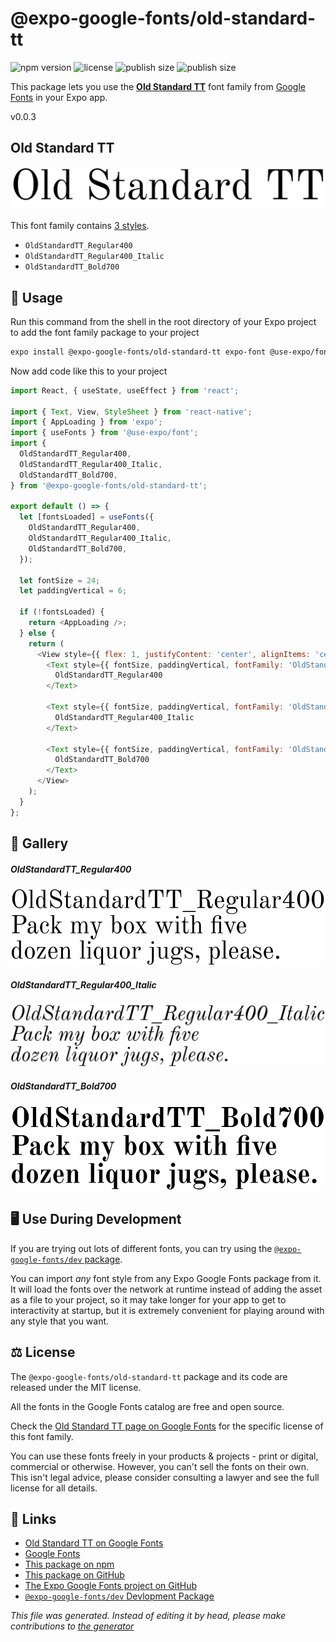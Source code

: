 # @expo-google-fonts/old-standard-tt

![npm version](https://flat.badgen.net/npm/v/@expo-google-fonts/old-standard-tt)
![license](https://flat.badgen.net/github/license/expo/google-fonts)
![publish size](https://flat.badgen.net/packagephobia/install/@expo-google-fonts/old-standard-tt)
![publish size](https://flat.badgen.net/packagephobia/publish/@expo-google-fonts/old-standard-tt)

This package lets you use the [**Old Standard TT**](https://fonts.google.com/specimen/Old+Standard+TT) font family from [Google Fonts](https://fonts.google.com/) in your Expo app.

v0.0.3

## Old Standard TT

![Old Standard TT](./font-family.png)

This font family contains [3 styles](#gallery).

- `OldStandardTT_Regular400`
- `OldStandardTT_Regular400_Italic`
- `OldStandardTT_Bold700`

## 🔡 Usage

Run this command from the shell in the root directory of your Expo project to add the font family package to your project
```sh
expo install @expo-google-fonts/old-standard-tt expo-font @use-expo/font
```

Now add code like this to your project
```js
import React, { useState, useEffect } from 'react';

import { Text, View, StyleSheet } from 'react-native';
import { AppLoading } from 'expo';
import { useFonts } from '@use-expo/font';
import {
  OldStandardTT_Regular400,
  OldStandardTT_Regular400_Italic,
  OldStandardTT_Bold700,
} from '@expo-google-fonts/old-standard-tt';

export default () => {
  let [fontsLoaded] = useFonts({
    OldStandardTT_Regular400,
    OldStandardTT_Regular400_Italic,
    OldStandardTT_Bold700,
  });

  let fontSize = 24;
  let paddingVertical = 6;

  if (!fontsLoaded) {
    return <AppLoading />;
  } else {
    return (
      <View style={{ flex: 1, justifyContent: 'center', alignItems: 'center' }}>
        <Text style={{ fontSize, paddingVertical, fontFamily: 'OldStandardTT_Regular400' }}>
          OldStandardTT_Regular400
        </Text>

        <Text style={{ fontSize, paddingVertical, fontFamily: 'OldStandardTT_Regular400_Italic' }}>
          OldStandardTT_Regular400_Italic
        </Text>

        <Text style={{ fontSize, paddingVertical, fontFamily: 'OldStandardTT_Bold700' }}>
          OldStandardTT_Bold700
        </Text>
      </View>
    );
  }
};

```

## 📖 Gallery

##### OldStandardTT_Regular400
![OldStandardTT_Regular400](./0fc6378f19416dfb6ed096305aeb6abee213fa26cbab142c18d51d02e9eeb452.ttf.png)

##### OldStandardTT_Regular400_Italic
![OldStandardTT_Regular400_Italic](./9510de290956127c311e2965471c31d5c34905c6172d5b9af444bf336c9d956d.ttf.png)

##### OldStandardTT_Bold700
![OldStandardTT_Bold700](./235d7e3e4dfc767cd24f3c17574e5fffc001f69a5af3942f47726c123762776a.ttf.png)


## 🖥️ Use During Development

If you are trying out lots of different fonts, you can try using the [`@expo-google-fonts/dev` package](https://github.com/expo/google-fonts/tree/master/font-packages/dev#readme).

You can import *any* font style from any Expo Google Fonts package from it. It will load the fonts
over the network at runtime instead of adding the asset as a file to your project, so it may take longer
for your app to get to interactivity at startup, but it is extremely convenient
for playing around with any style that you want.

## ⚖️ License

The `@expo-google-fonts/old-standard-tt` package and its code are released under the MIT license.

All the fonts in the Google Fonts catalog are free and open source.

Check the [Old Standard TT page on Google Fonts](https://fonts.google.com/specimen/Old+Standard+TT) for the specific license of this font family.

You can use these fonts freely in your products & projects - print or digital, commercial or otherwise. However, you can't sell the fonts on their own. This isn't legal advice, please consider consulting a lawyer and see the full license for all details.

## 🔗 Links

- [Old Standard TT on Google Fonts](https://fonts.google.com/specimen/Old+Standard+TT)
- [Google Fonts](https://fonts.google.com/)
- [This package on npm](https://www.npmjs.com/package/@expo-google-fonts/old-standard-tt)
- [This package on GitHub](https://github.com/expo/google-fonts/tree/master/font-packages/old-standard-tt)
- [The Expo Google Fonts project on GitHub](https://github.com/expo/google-fonts)
- [`@expo-google-fonts/dev` Devlopment Package](https://github.com/expo/google-fonts/tree/master/font-packages/dev)


*This file was generated. Instead of editing it by head, please make contributions to [the generator](https://github.com/expo/google-fonts/tree/master/packages/generator)*
